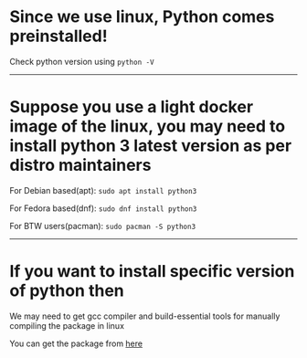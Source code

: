 # Since we use linux, Python comes preinstalled!

Check python version using 
`python -V`

*** 

# Suppose you use a light docker image of the linux, you may need to install python 3 latest version as per distro maintainers

For Debian based(apt):
`sudo apt install python3`

For Fedora based(dnf):
`sudo dnf install python3`

For BTW users(pacman):
`sudo pacman -S python3`

***
 
# If you want to install specific version of python then 

We may need to get gcc compiler and build-essential tools for manually compiling the package in linux 

You can get the package from [here](https://www.python.org/ftp/python/)
